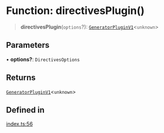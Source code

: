 # Function: directivesPlugin()

> **directivesPlugin**(`options`?): [`GeneratorPluginV1`](../../generator/interfaces/GeneratorPluginV1.md)\<`unknown`\>

## Parameters

• **options?**: `DirectivesOptions`

## Returns

[`GeneratorPluginV1`](../../generator/interfaces/GeneratorPluginV1.md)\<`unknown`\>

## Defined in

[index.ts:56](https://github.com/andreisergiu98/baeta/blob/e352a1ec749c5b23df693f5f8373ac0b75347349/packages/plugin-directives/index.ts#L56)
